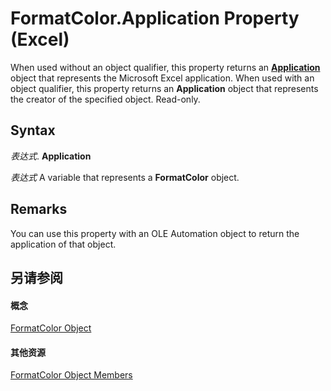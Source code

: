 
# FormatColor.Application Property (Excel)

When used without an object qualifier, this property returns an  **[Application](19b73597-5cf9-4f56-8227-b5211f657f6f.md)** object that represents the Microsoft Excel application. When used with an object qualifier, this property returns an **Application** object that represents the creator of the specified object. Read-only.


## Syntax

 _表达式_. **Application**

 _表达式_ A variable that represents a **FormatColor** object.


## Remarks

You can use this property with an OLE Automation object to return the application of that object.


## 另请参阅


#### 概念


[FormatColor Object](b7818b27-8790-ef52-c24e-8edbdcf979f2.md)
#### 其他资源


[FormatColor Object Members](http://msdn.microsoft.com/library/4e3d955c-f9da-e83a-70dc-8ce7efa81cfb%28Office.15%29.aspx)